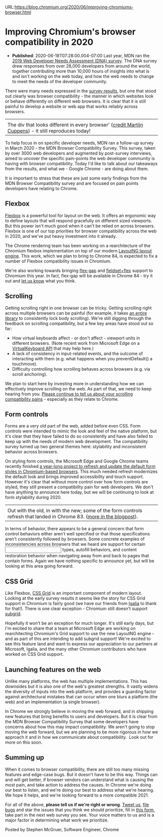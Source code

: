 URL:https://blog.chromium.org/2020/06/improving-chromiums-browser.html
# Improving Chromium's browser compatibility in 2020
- **Published**: 2020-06-18T07:28:00.004-07:00
Last year, MDN ran the [2019 Web Developer Needs Assessment (DNA) survey](https://insights.developer.mozilla.org/). The DNA survey drew responses from over 28,000 developers from around the world, together contributing more than 10,000 hours of insights into what is and isn't working on the web today, and how the web needs to change to meet the needs of the developer community.

  

There were many needs expressed in the [survey results](https://mdn-web-dna.s3-us-west-2.amazonaws.com/MDN-Web-DNA-Report-2019.pdf), but one that stood out clearly was browser compatibility - the manner in which websites look or behave differently on different web browsers. It is clear that it is still painful to develop a website or web app that works reliably across browsers.

|  |
| --- |
|  |
| The div that looks different in every browser' ([credit Martijn Cuppens](https://twitter.com/Martijn_Cuppens/status/1015169981368225793)) - it still reproduces today! |

  

To help focus in on specific developer needs, MDN ran a follow-up survey in March 2020 - the MDN Browser Compatibility Survey. This survey, taken by over 3000 web developers and augmented by post-survey interviews, aimed to uncover the specific pain-points the web developer community is having with browser compatibility. Today I'd like to talk about our takeaways from the results, and what we - Google Chrome - are doing about them.

  

It is important to stress that these are just some early findings from the MDN Browser Compatibility survey and are focused on pain points developers have relating to Chrome.

Flexbox
-------

[Flexbox](https://web.dev/responsive-web-design-basics/#flexbox) is a powerful tool for layout on the web. It offers an ergonomic way to define layouts that will respond gracefully on different sized viewports. But this power isn't much good when it can't be relied on across browsers. Flexbox is one of our top priorities for browser compatibility across the web in 2020, and we've put heavy investment into it already.

  

The Chrome rendering team has been working on a rearchitecture of the Chromium flexbox implementation on top of our modern [LayoutNG layout engine](https://www.chromium.org/blink/layoutng). This work, which we plan to bring to Chrome 84, is expected to fix a number of Flexbox compatibility issues in Chromium.

  

We're also working towards bringing [flex-gap](https://crbug.com/762679) and [fieldset+flex](http://crbug.com/375693) support to Chromium this year. In fact, flex-gap will be available in Chrome 84 - try it out and [let us know](https://twitter.com/ChromiumDev) what you think.

Scrolling
---------

Getting scrolling right in one browser can be tricky. Getting scrolling right across multiple browsers can be painful (for example, it takes [an entire library](https://github.com/willmcpo/body-scroll-lock) to consistently lock body scrolling). We're still digging through the feedback on scrolling compatibility, but a few key areas have stood out so far:

  

* How virtual keyboards affect - or don't affect - viewport units in different browsers. (Note recent work from Microsoft Edge on a [VirtualKeyboard API](https://groups.google.com/a/chromium.org/d/msg/blink-dev/q80uCrMgiTM/nF3mo-7zBAAJ) that may help here.)
* A lack of consistency in input-related events, and the outcome of interacting with them (e.g. what happens when you preventDefault() a touchmove).
* Difficulty controlling how scrolling behaves across browsers (e.g. via scroll anchoring).

  

We plan to start here by investing more in understanding how we can effectively improve scrolling on the web. As part of that, we need to keep hearing from you. [Please continue to tell us about your scrolling compatibility pains](https://blog.chromium.org/feeds/posts/default?start-index=1&max-results=500#summing-up) - especially as they relate to Chrome.

Form controls
-------------

Forms are a very old part of the web, added before even CSS. Form controls were intended to mimic the look and feel of the native platform, but it's clear that they have failed to do so consistently and have also failed to keep up with the needs of modern web development. The compatibility survey turned up two general themes here: stylability and inconsistent behavior across browsers.

  

On styling form controls, the Microsoft Edge and Google Chrome teams recently finished [a year-long project to refresh and update the default form styles in Chromium-based browsers](https://blog.chromium.org/2020/03/updates-to-form-controls-and-focus.html). This much needed refresh modernizes the default look and brings improved accessibility and touch support. However it's clear that without more control over how form controls are styled, they still present a compatibility pain for web developers. We don't have anything to announce here today, but we will be continuing to look at form stylability during 2020.

|  |
| --- |
|  |
| Out with the old, in with the new; some of the form controls refresh that landed in Chrome 83. ([more in the blogpost](https://blog.chromium.org/2020/03/updates-to-form-controls-and-focus.html)). |

  

In terms of behavior, there appears to be a general concern that form control behaviors either aren't well specified or that those specifications aren't consistently followed by browsers. Some concrete examples of inconsistencies across browsers that we heard are support for certain <input> types, autofill behaviors, and content restoration behavior when navigating away from and back to pages that contain forms. Again we have nothing specific to announce yet, but will be looking at this area going forward.

CSS Grid
--------

Like Flexbox, [CSS Grid](https://web.dev/responsive-web-design-basics/#grid) is an important component of modern layout. Looking at the early survey results it seems like the story for CSS Grid support in Chromium is fairly good (we have our friends from [Igalia](https://www.igalia.com/) to thank for that!). There is one clear exception - Chromium still doesn't support [subgrid](https://developer.mozilla.org/en-US/docs/Web/CSS/CSS_Grid_Layout/Subgrid).

  

Hopefully it won't be an exception for much longer. It's still early days, but I'm excited to share that a team at Microsoft Edge are working on rearchitecting Chromium's Grid support to use the new LayoutNG engine - and as part of this are intending to add subgrid support! We're excited to see this feature land and want to express our appreciation to our partners at Microsoft, Igalia, and the many other Chromium contributors who have worked on CSS Grid support.

Launching features on the web
-----------------------------

Unlike many platforms, the web has multiple implementations. This has downsides but it is also one of the web's greatest strengths. It vastly widens the diversity of inputs into the web platform, and provides a guarding factor against architectural mistakes that can occur when one blurs a platform (the web) and an implementation (a single browser).

  

In Chrome we strongly believe in moving the web forward, and in shipping new features that bring benefits to users and developers. But it is clear from the MDN Browser Compatibility Survey that some developers have concerns about how this may impact compatibility. We aren't going to stop moving the web forward, but we are planning to be more rigorous in how we approach it and in how we communicate about compatibility.  Look out for more on this soon.

Summing up
----------

When it comes to browser compatibility, there are still too many missing features and edge-case bugs. But it doesn't have to be this way. Things can and will get better, if browser vendors can understand what is causing the most pain, and take action to address the causes. In Chrome we're doing our best to listen, and we're doing our best to address what we're hearing. We hope it helps, and we're looking forward to a more compatible 2021.

For all of the above, **please tell us if we're right or wrong**. [Tweet us](https://twitter.com/ChromiumDev), [file bugs](https://crbug.com) and star the issues that you think we should prioritize, fill in [this form](https://forms.gle/oa1h7xsJPobaodobA), take part in the next web survey you see. Your voice matters to us and is a major factor in determining what work we prioritize.

  

Posted by Stephen McGruer, Software Engineer, Chrome